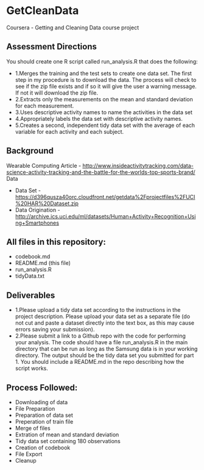 # GetCleanData
Coursera - Getting and Cleaning Data course project

## Assessment Directions
You should create one R script called run_analysis.R that does the following:
+ 1.Merges the training and the test sets to create one data set. The first step in my procedure is to download the data. The process will check to see if the zip file exists and if so it will give the user a warning message. If not it will download the zip file.
+ 2.Extracts only the measurements on the mean and standard deviation for each measurement.
+ 3.Uses descriptive activity names to name the activities in the data set
+ 4.Appropriately labels the data set with descriptive activity names.
+ 5.Creates a second, independent tidy data set with the average of each variable for each activity and each subject.

## Background
Wearable Computing Article - http://www.insideactivitytracking.com/data-science-activity-tracking-and-the-battle-for-the-worlds-top-sports-brand/
Data

* Data Set - https://d396qusza40orc.cloudfront.net/getdata%2Fprojectfiles%2FUCI%20HAR%20Dataset.zip
* Data Origination - http://archive.ics.uci.edu/ml/datasets/Human+Activity+Recognition+Using+Smartphones

## All files in this repository:
* codebook.md
* README.md (this file)
* run_analysis.R
* tidyData.txt

## Deliverables
+ 1.Please upload a tidy data set according to the instructions in the project description. Please upload your data set as a separate file (do not cut and paste a dataset directly into the text box, as this may cause errors saving your submission).
+ 2.Please submit a link to a Github repo with the code for performing your analysis. The code should have a file run_analysis.R in the main directory that can be run as long as the Samsung data is in your working directory. The output should be the tidy data set you submitted for part 1. You should include a README.md in the repo describing how the script works.

## Process Followed:
* Downloading of data
* File Preparation
* Preparation of data set
* Preperation of train file
* Merge of files
* Extration of mean and standard deviation
* Tidy data set containing 180 observations
* Creation of codebook
* File Export
* Cleanup